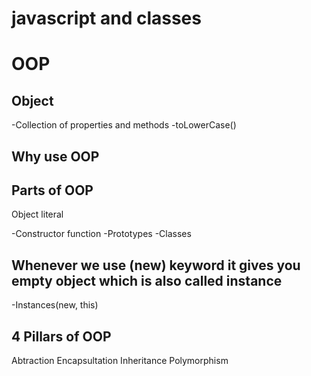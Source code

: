 # javascript and classes


# OOP

## Object
-Collection of properties and methods
-toLowerCase()

## Why use OOP

## Parts of OOP
Object literal

-Constructor function
-Prototypes
-Classes
## Whenever we use (new) keyword it gives you empty object which is also called instance
-Instances(new, this)

## 4 Pillars of OOP
Abtraction
Encapsultation
Inheritance
Polymorphism